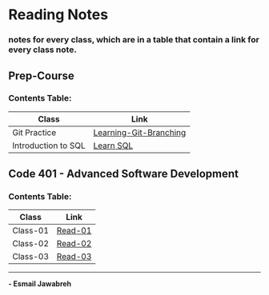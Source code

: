 # Reading Notes
### notes for every class, which are in a table that contain a link for every class note.

## Prep-Course
### Contents Table:

|   Class             |     Link                                                                                                |
| ----------------    | ----------------------------------------------------                                                    |
| Git Practice        | [Learning-Git-Branching](https://github.com/Esmail-Jawabreh/Learning-Git-Branching#42-juggling-commits) |
| Introduction to SQL | [ Learn SQL ](https://github.com/Esmail-Jawabreh/SQL-Bolt)                                               |




## Code 401 - Advanced Software Development
### Contents Table:

|   Class                |     Link                                                                                                |
| ----------------       | ----------------------------------------------------                                                    |
|       Class-01         | [Read-01](https://github.com/Esmail-Jawabreh/reading-notes/blob/main/Read%20Classes/Read-Class-01.md)   |
|       Class-02         | [Read-02](https://github.com/Esmail-Jawabreh/reading-notes/blob/main/Read%20Classes/Read-Class-02.md)   |
|       Class-03         | [Read-03]()   | 

--- 
**- Esmail Jawabreh**